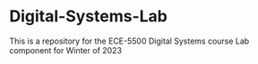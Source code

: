 # Digital-Systems-Lab
This is a repository for the ECE-5500 Digital Systems course Lab component for Winter of 2023

